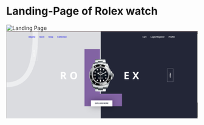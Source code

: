 # Landing-Page of Rolex watch 
![Landing Page](Capture004.PNG)
![Landing Page](images/Capture004.PNG)

